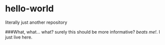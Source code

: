 hello-world
===========

literally just another repository

###What, what... what?
surely this should be more informative? *beats me!*. I just live here.
